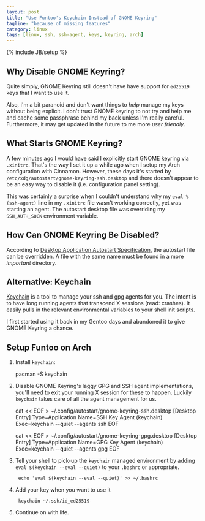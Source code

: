 ```yaml
---
layout: post
title: "Use Funtoo's Keychain Instead of GNOME Keyring"
tagline: "because of missing features"
category: linux
tags: [linux, ssh, ssh-agent, keys, keyring, arch]
---
```

{% include JB/setup %}

## Why Disable GNOME Keyring?

Quite simply, GNOME Keyring still doesn't have have support for `ed25519` keys that I want to use it.

Also, I'm a bit paranoid and don't want things to *help* manage my keys without being explicit.  I don't trust GNOME keyring to not try and help me and cache some passphrase behind my back unless I'm really careful.  Furthermore, it may get updated in the future to me more *user friendly*.

## What Starts GNOME Keyring?

A few minutes ago I would have said I explicitly start GNOME keyring via `.xinitrc`.  That's the way I set it up a while ago when I setup my Arch configuration with Cinnamon.  However, these days it's started by `/etc/xdg/autostart/gnome-keyring-ssh.desktop` and there doesn't appear to be an easy way to disable it (i.e. configuration panel setting).

This was certainly a surprise when I couldn't understand why my `eval %(ssh-agent)` line in my `.xinitrc` file wasn't working correctly, yet was starting an agent.  The autostart desktop file was overriding my `SSH_AUTH_SOCK` environment variable.

## How Can GNOME Keyring Be Disabled?

According to [Desktop Application Autostart Specification](http://standards.freedesktop.org/autostart-spec/autostart-spec-latest.html), the autostart file can be overridden.  A file with the same name must be found in a more *important* directory.

## Alternative: Keychain

[Keychain](http://www.funtoo.org/Keychain) is a tool to manage your ssh and gpg agents for you.  The intent is to have long running agents that transcend X sessions (read: crashes).  It easily pulls in the relevant environmental variables to your shell init scripts.

I first started using it back in my Gentoo days and abandoned it to give GNOME Keyring a chance.

## Setup Funtoo on Arch

1. Install `keychain`:

    pacman -S keychain

2. Disable GNOME Keyring's laggy GPG and SSH agent implementations, you'll need to exit your running X session for these to happen. Luckily `keychain` takes care of all the agent management for us.

    cat << EOF > ~/.config/autostart/gnome-keyring-ssh.desktop
    [Desktop Entry]
    Type=Application
    Name=SSH Key Agent (keychain)
    Exec=keychain --quiet --agents ssh
    EOF

    cat << EOF > ~/.config/autostart/gnome-keyring-gpg.desktop
    [Desktop Entry]
    Type=Application
    Name=GPG Key Agent (keychain)
    Exec=keychain --quiet --agents gpg
    EOF

3. Tell your shell to pick-up the `keychain` managed environment by adding `eval $(keychain --eval --quiet)` to your `.bashrc` or appropriate.

        echo 'eval $(keychain --eval --quiet)' >> ~/.bashrc

4. Add your key when you want to use it

        keychain ~/.ssh/id_ed25519

5. Continue on with life.
